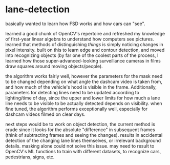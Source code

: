 # lane-detection

basically wanted to learn how FSD works and how cars can "see". 

learned a good chunk of OpenCV's repertoire and refreshed my knowledge of first-year linear algebra to understand how computers see pictures. learned that methods of distinguishing _things_ is simply noticing changes in pixel intensity. built on this to learn edge and contour detection, and moved into recognizing objects (by far one of the coolest parts of the process, I learned how those super-advanced-looking surveillance cameras in films draw squares around moving objects/people).

the algorithm works fairly well, however the parameters for the mask need to be changed depending on what angle the dashcam video is taken from, and how much of the vehicle's hood is visible in the frame. Additionally, parameters for detecting lines need to be updated according to lighting/time of day, since the upper and lower limits for how much a lane line needs to be visible to be actually detected depends on visibility. when fine tuned, the algorithm performs exceptionally well, especially for dashcam videos filmed on clear days.

next steps would be to work on object detection, the current method is crude since it looks for the absolute "difference" in subsequent frames (think of subtracting frames and seeing the changes). results in accidental detection of the changing lane lines themselves, or irrelevant background details. masking alone could not solve this issue. may need to result to OpenCV's ML functions to train with different datasets, to recognize cars, pedestrians, signs, etc.
